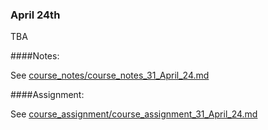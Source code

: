 ### April 24th

TBA
    

####Notes:
    

See [course_notes/course_notes_31_April_24.md](https://github.com/natenolting/BUAD-3283-E-Commerce-Web-Development/blob/spring2018/course_notes/course_notes_31_April_24.md)
    

####Assignment:
    

See [course_assignment/course_assignment_31_April_24.md](https://github.com/natenolting/BUAD-3283-E-Commerce-Web-Development/blob/spring2018/course_assignment/course_assignment_31_April_24.md)
